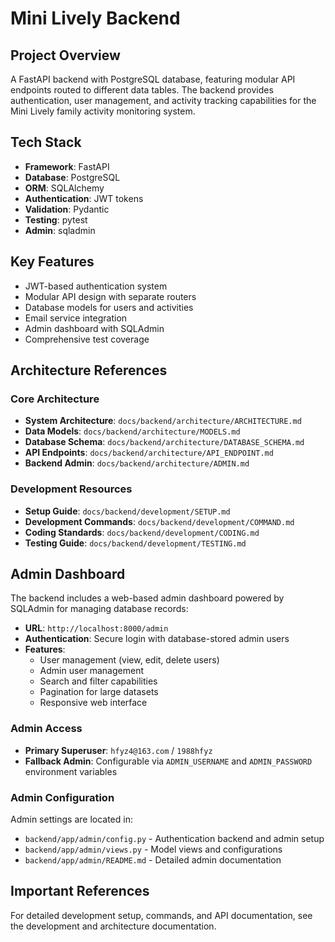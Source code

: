 # Mini Lively Backend

## Project Overview
A FastAPI backend with PostgreSQL database, featuring modular API endpoints routed to different data tables. The backend provides authentication, user management, and activity tracking capabilities for the Mini Lively family activity monitoring system.

## Tech Stack
- **Framework**: FastAPI
- **Database**: PostgreSQL
- **ORM**: SQLAlchemy
- **Authentication**: JWT tokens
- **Validation**: Pydantic
- **Testing**: pytest
- **Admin**: sqladmin

## Key Features
- JWT-based authentication system
- Modular API design with separate routers
- Database models for users and activities
- Email service integration
- Admin dashboard with SQLAdmin
- Comprehensive test coverage

## Architecture References

### Core Architecture
- **System Architecture**: `docs/backend/architecture/ARCHITECTURE.md`
- **Data Models**: `docs/backend/architecture/MODELS.md`
- **Database Schema**: `docs/backend/architecture/DATABASE_SCHEMA.md`
- **API Endpoints**: `docs/backend/architecture/API_ENDPOINT.md`
- **Backend Admin**: `docs/backend/architecture/ADMIN.md`

### Development Resources
- **Setup Guide**: `docs/backend/development/SETUP.md`
- **Development Commands**: `docs/backend/development/COMMAND.md`
- **Coding Standards**: `docs/backend/development/CODING.md`
- **Testing Guide**: `docs/backend/development/TESTING.md`

## Admin Dashboard

The backend includes a web-based admin dashboard powered by SQLAdmin for managing database records:

- **URL**: `http://localhost:8000/admin`
- **Authentication**: Secure login with database-stored admin users
- **Features**: 
  - User management (view, edit, delete users)
  - Admin user management
  - Search and filter capabilities
  - Pagination for large datasets
  - Responsive web interface

### Admin Access
- **Primary Superuser**: `hfyz4@163.com` / `1988hfyz`
- **Fallback Admin**: Configurable via `ADMIN_USERNAME` and `ADMIN_PASSWORD` environment variables

### Admin Configuration
Admin settings are located in:
- `backend/app/admin/config.py` - Authentication backend and admin setup
- `backend/app/admin/views.py` - Model views and configurations
- `backend/app/admin/README.md` - Detailed admin documentation

## Important References

For detailed development setup, commands, and API documentation, see the development and architecture documentation.